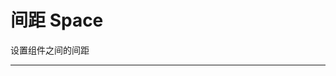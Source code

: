 # 间距 Space

设置组件之间的间距

---

<script setup>
import SpaceBasicUse from "./component/space-basic-use.md"
import SpaceVerticalOffset from "./component/space-vertical-offset.md"
import SpaceSize from "./component/space-size.md"
import SpaceAlign from "./component/space-align.md"
import SpaceWrap from "./component/space-wrap.md"
import SpaceSplit from "./component/space-split.md"
import SpaceApi from "./component/space-api.md"
import SpaceTip from "./component/space-tip.md"
</script>

<client-only>
<space-basic-use />
<space-vertical-offset />
<space-size />
<space-align />
<space-wrap />
<space-split />
</client-only>
<space-api />
<space-tip />
